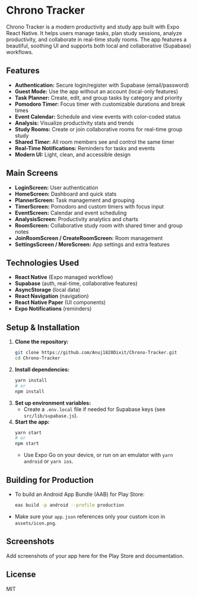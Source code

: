 # Chrono Tracker

Chrono Tracker is a modern productivity and study app built with Expo React Native. It helps users manage tasks, plan study sessions, analyze productivity, and collaborate in real-time study rooms. The app features a beautiful, soothing UI and supports both local and collaborative (Supabase) workflows.

## Features
- **Authentication:** Secure login/register with Supabase (email/password)
- **Guest Mode:** Use the app without an account (local-only features)
- **Task Planner:** Create, edit, and group tasks by category and priority
- **Pomodoro Timer:** Focus timer with customizable durations and break times
- **Event Calendar:** Schedule and view events with color-coded status
- **Analysis:** Visualize productivity stats and trends
- **Study Rooms:** Create or join collaborative rooms for real-time group study
- **Shared Timer:** All room members see and control the same timer
- **Real-Time Notifications:** Reminders for tasks and events
- **Modern UI:** Light, clean, and accessible design

## Main Screens
- **LoginScreen:** User authentication
- **HomeScreen:** Dashboard and quick stats
- **PlannerScreen:** Task management and grouping
- **TimerScreen:** Pomodoro and custom timers with focus input
- **EventScreen:** Calendar and event scheduling
- **AnalysisScreen:** Productivity analytics and charts
- **RoomScreen:** Collaborative study room with shared timer and group notes
- **JoinRoomScreen / CreateRoomScreen:** Room management
- **SettingsScreen / MoreScreen:** App settings and extra features

## Technologies Used
- **React Native** (Expo managed workflow)
- **Supabase** (auth, real-time, collaborative features)
- **AsyncStorage** (local data)
- **React Navigation** (navigation)
- **React Native Paper** (UI components)
- **Expo Notifications** (reminders)

## Setup & Installation
1. **Clone the repository:**
   ```sh
   git clone https://github.com/Anuj1820Dixit/Chrono-Tracker.git
   cd Chrono-Tracker
   ```
2. **Install dependencies:**
   ```sh
   yarn install
   # or
   npm install
   ```
3. **Set up environment variables:**
   - Create a `.env.local` file if needed for Supabase keys (see `src/lib/supabase.js`).
4. **Start the app:**
   ```sh
   yarn start
   # or
   npm start
   ```
   - Use Expo Go on your device, or run on an emulator with `yarn android` or `yarn ios`.

## Building for Production
- To build an Android App Bundle (AAB) for Play Store:
  ```sh
  eas build -p android --profile production
  ```
- Make sure your `app.json` references only your custom icon in `assets/icon.png`.

## Screenshots
Add screenshots of your app here for the Play Store and documentation.

## License
MIT
